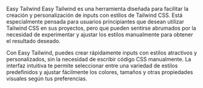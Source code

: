 Easy Tailwind
Easy Tailwind es una herramienta diseñada para facilitar la creación y personalización de inputs con estilos de Tailwind CSS. Está especialmente pensada para usuarios principiantes que desean utilizar Tailwind CSS en sus proyectos, pero que pueden sentirse abrumados por la necesidad de experimentar y ajustar los estilos manualmente para obtener el resultado deseado.

Con Easy Tailwind, puedes crear rápidamente inputs con estilos atractivos y personalizados, sin la necesidad de escribir código CSS manualmente. La interfaz intuitiva te permite seleccionar entre una variedad de estilos predefinidos y ajustar fácilmente los colores, tamaños y otras propiedades visuales según tus preferencias.
